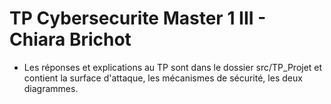 # TP Cybersecurite Master 1 III - Chiara Brichot

* Les réponses et explications au TP sont dans le dossier src/TP_Projet et contient la surface d'attaque, les mécanismes de sécurité, les deux diagrammes.
